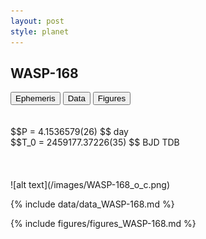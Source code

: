 ```yaml
---
layout: post
style: planet
---
```

<script src="../js/planets.js"></script>

## WASP-168

<!-- Tab links -->
<div class="tab">
<button class="tablinks" onclick="openCity(event, 'Ephemeris')">Ephemeris</button>
<button class="tablinks" onclick="openCity(event, 'Data')">Data</button>
<button class="tablinks" onclick="openCity(event, 'Figures')">Figures</button>
</div>

<!-- Tab content -->
<div id="Ephemeris" class="tabcontent" markdown="1">
<br/><br/>
$$P = 4.1536579(26) $$ day <br/>
$$T_0 = 2459177.37226(35) $$ BJD TDB
<br/><br/>
<br/><br/>
![alt text](/images/WASP-168_o_c.png)
</div>


<div id="Data" class="tabcontent" markdown="1">

{% include data/data_WASP-168.md %}

</div>

<div id="Figures" class="tabcontent" markdown="1">
{% include figures/figures_WASP-168.md %}
</div>


<script src="../js/tabs.js"></script>


